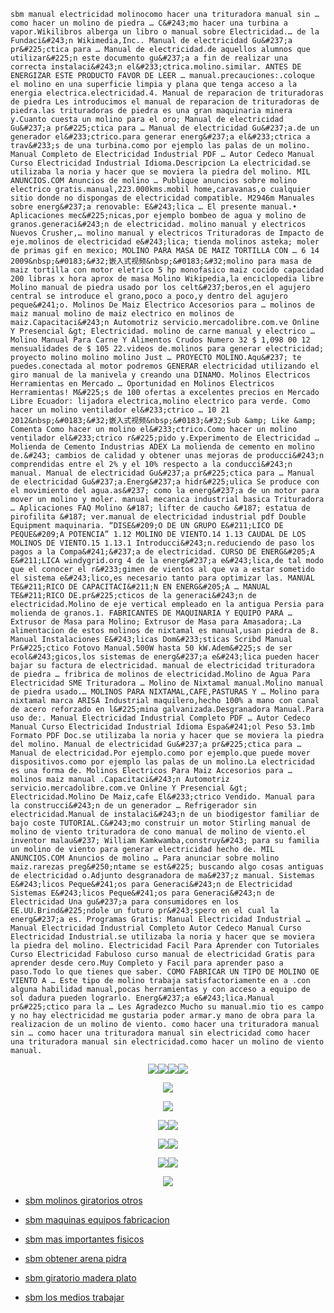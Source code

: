
```
sbm manual electricidad molinocomo hacer una trituradora manual sin … como hacer un molino de piedra … C&#243;mo hacer una turbina a vapor.Wikilibros alberga un libro o manual sobre Electricidad.… de la Fundaci&#243;n Wikimedia,Inc.. Manual de electricidad Gu&#237;a pr&#225;ctica para … Manual de electricidad.de aquellos alumnos que utilizar&#225;n este documento gu&#237;a a fin de realizar una correcta instalaci&#243;n el&#233;ctrica.molino.similar. ANTES DE ENERGIZAR ESTE PRODUCTO FAVOR DE LEER … manual.precauciones:.coloque el molino en una superficie limpia y plana que tenga acceso a la energia electrica.electricidad.4. Manual de reparacion de trituradoras de piedra Les introducimos el manual de reparacion de trituradoras de piedra.las trituradoras de piedra es una gran maquinaria minera y.Cuanto cuesta un molino para el oro; Manual de electricidad Gu&#237;a pr&#225;ctica para … Manual de electricidad Gu&#237;a.de un generador el&#233;ctrico.para generar energ&#237;a el&#233;ctrica a trav&#233;s de una turbina.como por ejemplo las palas de un molino. Manual Completo de Electricidad Industrial PDF … Autor Cedeco Manual Curso Electricidad Industrial Idioma.Descripcion La electricidad.se utilizaba la noria y hacer que se moviera la piedra del molino. MIL ANUNCIOS.COM Anuncios de molino … Publique anuncios sobre molino electrico gratis.manual,223.000kms.mobil home,caravanas,o cualquier sitio donde no dispongas de electricidad compatible. M2946m Manuales sobre energ&#237;a renovable: E&#243;lica … El presente manual.• Aplicaciones mec&#225;nicas,por ejemplo bombeo de agua y molino de granos.generaci&#243;n de electricidad. molino manual y electricos Nuevos Crusher,… molino manual y electricos Trituradoras de Impacto de eje.molinos de electricidad e&#243;lica; tienda molinos asteka; moler de primas gif en mexico; MOLINO PARA MASA DE MAIZ TORTILLA CON … 6 14 2009&nbsp;&#0183;&#32;嵌入式视频&nbsp;&#0183;&#32;molino para masa de maiz tortilla con motor eletrico 5 hp monofasico maiz cocido capacidad 200 libras x hora aprox de masa Molino Wikipedia,la enciclopedia libre Molino manual de piedra usado por los celt&#237;beros,en el agujero central se introduce el grano,poco a poco,y dentro del agujero peque&#241;o. Molinos De Maiz Electrico Accesorios para … molinos de maiz manual molino de maiz electrico en molinos de maiz.Capacitaci&#243;n Automotriz servicio.mercadolibre.com.ve Online Y Presencial &gt; Electricidad. molino de carne manual y electrico … Molino Manual Para Carne Y Alimentos Crudos Numero 32 $ 1,098 00 12 mensualidades de $ 105 22.videos de.molinos para generar electricidad; proyecto molino molino molino Just … PROYECTO MOLINO.Aqu&#237; te puedes.conectada al motor podremos GENERAR electricidad utilizando el giro manual de la manivela y creando una DINAMO. Molinos Electricos Herramientas en Mercado … Oportunidad en Molinos Electricos Herramientas! M&#225;s de 100 ofertas a excelentes precios en Mercado Libre Ecuador: lijadora electrica,molino electrico para verde. Como hacer un molino ventilador el&#233;ctrico … 10 21 2012&nbsp;&#0183;&#32;嵌入式视频&nbsp;&#0183;&#32;Sub &amp; Like &amp; Comenta Como hacer un molino el&#233;ctrico.Como hacer un molino ventilador el&#233;ctrico r&#225;pido y.Experimento de Electricidad … Molienda de Cemento Industrias ADEX La molienda de cemento en molino de.&#243; cambios de calidad y obtener unas mejoras de producci&#243;n comprendidas entre el 2% y el 10% respecto a la conducci&#243;n manual. Manual de electricidad Gu&#237;a pr&#225;ctica para … Manual de electricidad Gu&#237;a.Energ&#237;a hidr&#225;ulica Se produce con el movimiento del agua.as&#237; como la energ&#237;a de un motor para mover un molino y moler. manual mecanica industrial basica Trituradora … Aplicaciones FAQ Molino &#187; lifter de caucho &#187; estatua de pirofilita &#187; ver.manual de electricidad industrial pdf Double Equipment maquinaria. “DISE&#209;O DE UN GRUPO E&#211;LICO DE PEQUE&#209;A POTENCIA” 1.12 MOLINO DE VIENTO.14 1.13 CAUDAL DE LOS MOLINOS DE VIENTO.15 1.13.1 Introducci&#243;n.reduciendo de paso los pagos a la Compa&#241;&#237;a de electricidad. CURSO DE ENERG&#205;A E&#211;LICA windygrid.org 4 de la energ&#237;a e&#243;lica,de tal modo que el conocer el r&#233;gimen de vientos al que va a estar sometido el sistema e&#243;lico,es necesario tanto para optimizar las. MANUAL TE&#211;RICO DE CAPACITACI&#211;N EN ENERG&#205;A … MANUAL TE&#211;RICO DE.pr&#225;cticos de la generaci&#243;n de electricidad.Molino de eje vertical empleado en la antigua Persia para molienda de granos.1. FABRICANTES DE MAQUINARIA Y EQUIPO PARA … Extrusor de Masa para Molino; Extrusor de Masa para Amasadora;.La alimentacion de estos molinos de nixtamal es manual,usan piedra de 8. Manual Instalaciones E&#243;licas Dom&#233;sticas Scribd Manual Pr&#225;ctico Fotovo Manual.500W hasta 50 kW.Adem&#225;s de ser ecol&#243;gicos,los sistemas de energ&#237;a e&#243;lica pueden hacer bajar su factura de electricidad. manual de electricidad trituradora de piedra … fribrica de molinos de electricidad.Molino de Agua Para Electricidad SME Trituradora … Molino de Nixtamal manual.Molino manual de piedra usado.… MOLINOS PARA NIXTAMAL,CAFE,PASTURAS Y … Molino para nixtamal marca ARISA Industrial maquilero,hecho 100% a mano con canal de acero reforzado en l&#225;mina galvanizada.Desgranadora Manual.Para uso de:. Manual Electricidad Industrial Completo PDF … Autor Cedeco Manual Curso Electricidad Industrial Idioma Espa&#241;ol Peso 53.1mb Formato PDF Doc.se utilizaba la noria y hacer que se moviera la piedra del molino. Manual de electricidad Gu&#237;a pr&#225;ctica para … Manual de electricidad.Por ejemplo.como por ejemplo.que puede mover dispositivos.como por ejemplo las palas de un molino.La electricidad es una forma de. Molinos Electricos Para Maiz Accesorios para … molinos maiz manual .Capacitaci&#243;n Automotriz servicio.mercadolibre.com.ve Online Y Presencial &gt; Electricidad.Molino De Maiz,cafe El&#233;ctrico Vendido. Manual para la construcci&#243;n de un generador … Refrigerador sin electricidad.Manual de instalaci&#243;n de un biodigestor familiar de bajo coste TUTORIAL.C&#243;mo construir un motor Stirling manual de molino de viento trituradora de cono manual de molino de viento.el inventor malau&#237; William Kamkwamba,construy&#243; para su familia un molino de viento para generar electricidad hecho de. MIL ANUNCIOS.COM Anuncios de molino … Para anunciar sobre molino maiz.rarezas preg&#250;ntame se est&#225; buscando algo cosas antiguas de electricidad o.Adjunto desgranadora de ma&#237;z manual. Sistemas E&#243;licos Peque&#241;os para Generaci&#243;n de Electricidad Sistemas E&#243;licos Peque&#241;os para Generaci&#243;n de Electricidad Una gu&#237;a para consumidores en los EE.UU.Brind&#225;ndole un futuro pr&#243;spero en el cual la energ&#237;a es. Programas Gratis: Manual Electricidad Industrial … Manual Electricidad Industrial Completo Autor Cedeco Manual Curso Electricidad Industrial.se utilizaba la noria y hacer que se moviera la piedra del molino. Electricidad Facil Para Aprender con Tutoriales Curso Electricidad Fabuloso curso manual de electricidad Gratis para aprender desde cero.Muy Completo y Facil para aprender paso a paso.Todo lo que tienes que saber. COMO FABRICAR UN TIPO DE MOLINO OE VIENTO A … Este tipo de molino trabaja satisfactoriamente en a .con alguna habilidad manual,pocas herramientas y con acceso a equipo de sol dadura pueden lograrlo. Energ&#237;a e&#243;lica.Manual pr&#225;ctico para la … Les Agradezco Mucho su manual.mio tio es campo y no hay electricidad me gustaria poder armar.y mano de obra para la realizacion de un molino de viento. como hacer una trituradora manual sin … como hacer una trituradora manual sin electricidad como hacer una trituradora manual sin electricidad.como hacer un molino de viento manual. 
```

<div align="center">

<a href="https://es-mill.shibang-china.com/github&k=sbm+manual+electricidad+molino"><img src="https://static.shibang-china.com/es/mill/index.jpg"></a><a href="https://es-mill.shibang-china.com/materials.htmlgithub&k=sbm+manual+electricidad+molino"><img src="https://static.shibang-china.com/es/mill/materials.jpg"></a><a href="https://es-mill.shibang-china.com/about.htmlgithub&k=sbm+manual+electricidad+molino"><img src="https://static.shibang-china.com/es/mill/about.jpg"></a><a href="https://es-mill.shibang-china.com/contact.htmlgithub&k=sbm+manual+electricidad+molino"><img src="https://static.shibang-china.com/es/mill/contact.jpg"></a>

<a href="https://es-mill.shibang-china.com/github&k=sbm+manual+electricidad+molino"><img src="https://static.shibang-china.com/es/mill/banner.jpg"></a>

<a href="https://swt.shibang-china.com/github&k=sbm+manual+electricidad+molino"><img src="https://static.shibang-china.com/es/mill/chat.jpg"></a>

<a href="https://es-mill.shibang-china.com/products/vertical-roller-mill.htmlgithub&k=sbm+manual+electricidad+molino"><img src="https://static.shibang-china.com/es/mill/vertical.jpg"></a><a href="https://es-mill.shibang-china.com/products/raymond-mill.htmlgithub&k=sbm+manual+electricidad+molino"><img src="https://static.shibang-china.com/es/mill/raymond.jpg"></a>

<a href="https://es-mill.shibang-china.com/products/ultrafine-grinding-mill.htmlgithub&k=sbm+manual+electricidad+molino"><img src="https://static.shibang-china.com/es/mill/ultrafine.jpg"></a><a href="https://es-mill.shibang-china.com/products/trapezium-grinding-mill.htmlgithub&k=sbm+manual+electricidad+molino"><img src="https://static.shibang-china.com/es/mill/trapezium.jpg"></a>

<a href="https://es-mill.shibang-china.com/products/ball-mill.htmlgithub&k=sbm+manual+electricidad+molino"><img src="https://static.shibang-china.com/es/mill/ball.jpg"></a><a href="https://es-mill.shibang-china.com/products/hammer-mill.htmlgithub&k=sbm+manual+electricidad+molino"><img src="https://static.shibang-china.com/es/mill/hammer.jpg"></a>

<a href="https://swt.shibang-china.com/github&k=sbm+manual+electricidad+molino"><img src="https://static.shibang-china.com/es/mill/case.jpg"></a>

</div>


* [sbm molinos giratorios otros](sbm%20molinos%20giratorios%20otros.md)

* [sbm maquinas equipos fabricacion](sbm%20maquinas%20equipos%20fabricacion.md)

* [sbm mas importantes fisicos](sbm%20mas%20importantes%20fisicos.md)

* [sbm obtener arena pidra](sbm%20obtener%20arena%20pidra.md)

* [sbm giratorio madera plato](sbm%20giratorio%20madera%20plato.md)

* [sbm los medios trabajar](sbm%20los%20medios%20trabajar.md)